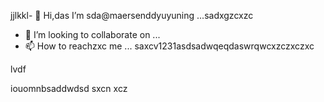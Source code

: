 jjlkkl- 👋 Hi,das I’m sda@maersenddyuyuning ...sadxgzcxzc
- 💞️ I’m looking to collaborate on ...
- 📫 How to reachzxc me ...
saxcv1231asdsadwqeqdaswrqwcxzczxczxc
<!---asad
maersenddy012/maersenddy012 is a ✨ special ✨ repository becaugdf `README.md`d (this file) appears on your GitHub profildasvce.
You can click the Preview link to take a look at your changes.
--->lvdf
iouomnbsaddwdsd
sxcn
xcz
